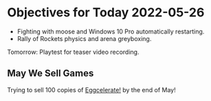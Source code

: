 # Objectives for Today 2022-05-26

- Fighting with moose and Windows 10 Pro automatically restarting.
- Rally of Rockets physics and arena greyboxing.

Tomorrow: Playtest for teaser video recording.

## May We Sell Games

Trying to sell 100 copies of [Eggcelerate!](https://store.steampowered.com/app/1535490/Eggcelerate/) by the end of May!
